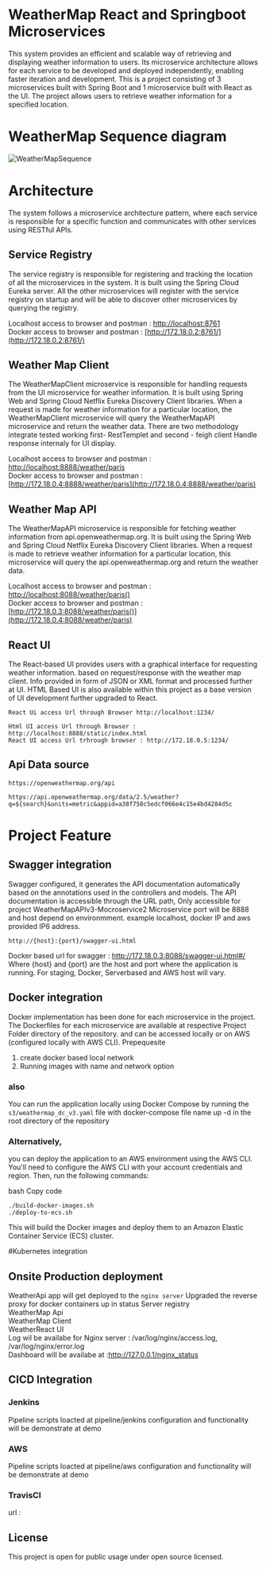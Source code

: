# WeatherMap React and Springboot Microservices

This system provides an efficient and scalable way of retrieving and displaying weather information to users. Its microservice architecture allows for each service to be developed and deployed independently, enabling faster iteration and development.
This is a project consisting of 3 microservices built with Spring Boot and 1 microservice built with React as the UI. The project allows users to retrieve weather information for a specified location.

# WeatherMap Sequence diagram
![WeatherMapSequence](https://github.com/kumrajbiz/WatherMapMicroserviceReacttV2/assets/126977951/ca463d4e-869a-4571-a98d-66f2dfd65c50)



# Architecture

The system follows a microservice architecture pattern, where each service is responsible for a specific function and communicates with other services using RESTful APIs.

## Service Registry

The service registry is responsible for registering and tracking the location of all the microservices in the system. It is built using the Spring Cloud Eureka server. All the other microservices will register with the service registry on startup and will be able to discover other microservices by querying the registry.

Localhost access to browser and postman : [http://localhost:8761](http://localhost:8761)\
Docker access to browser and postman : [http://172.18.0.2:8761/](http://172.18.0.2:8761/)

## Weather Map Client

The WeatherMapClient microservice is responsible for handling requests from the UI microservice for weather information. It is built using Spring Web and Spring Cloud Netflix Eureka Discovery Client libraries. When a request is made for weather information for a particular location, the WeatherMapClient microservice will query the WeatherMapAPI microservice and return the weather data.
There are two methodology integrate tested working first- RestTemplet and second - feigh client
Handle response internaly for UI display.

Localhost access to browser and postman : [http://localhost:8888/weather/paris](http://localhost:8888/weather/paris)\
Docker access to browser and postman : [http://172.18.0.4:8888/weather/paris](http://172.18.0.4:8888/weather/paris)


## Weather Map API

The WeatherMapAPI microservice is responsible for fetching weather information from api.openweathermap.org. It is built using the Spring Web and Spring Cloud Netflix Eureka Discovery Client libraries. When a request is made to retrieve weather information for a particular location, this microservice will query the api.openweathermap.org and return the weather data.

Localhost access to browser and postman : [http://localhost:8088/weather/paris()](http://localhost:8088/weather/paris)\
Docker access to browser and postman : [http://172.18.0.3:8088/weather/paris()](http://172.18.0.4:8088/weather/paris)



## React UI

The React-based UI provides users with a graphical interface for requesting weather information. based on request/response with the weather map client. Info provided in form of JSON or XML format and processed further at UI.
HTML Based UI is also available within this project as a base version of UI development further upgraded to React.
```
React Ui access Url through Browser http://localhost:1234/
```
```
Html UI access Url through Browser : http://localhost:8888/static/index.html
React UI access Url trhrough browser : http://172.18.0.5:1234/ 
```
## Api Data source
```
https://openweathermap.org/api
```
```
https://api.openweathermap.org/data/2.5/weather?q=${search}&units=metric&appid=a38f758c5edcf066e4c15e4bd4284d5c
```

# Project Feature 

## Swagger integration 

Swagger configured, it generates the API documentation automatically based on the annotations used in the controllers and models. The API documentation is accessible through the URL path,
Only accessible for project WeatherMapAPIv3-Mocroservice2 Microservice port will be 8888 and host depend on environmment. example localhost, docker IP and aws provided IP6 address.
```
http://{host}:{port}/swagger-ui.html
```
Docker based url for swagger : http://172.18.0.3:8088/swagger-ui.html#/
Where {host} and {port} are the host and port where the application is running.
For staging, Docker, Serverbased and AWS host will vary.

## Docker integration 

Docker implementation has been done for each microservice in the project. The Dockerfiles for each microservice are available at respective Project Folder directory of the repository.
and can be accessed locally or on AWS (configured locally with AWS CLI). 
Prepequesite 
1. create docker based local network
2. Running images with name and network option

### also

You can run the application locally using Docker Compose by running the ```s3/weathermap_dc_v3.yaml``` file with docker-compose file name up -d  in the root directory of the repository

### Alternatively,

you can deploy the application to an AWS environment using the AWS CLI. You'll need to configure the AWS CLI with your account credentials and region. Then, run the following commands:

bash
Copy code
```
./build-docker-images.sh
./deploy-to-ecs.sh
```
This will build the Docker images and deploy them to an Amazon Elastic Container Service (ECS) cluster.

#Kubernetes integration

## Onsite Production deployment 

WeatherApi app will get deployed to the ``` nginx server ``` 
Upgraded the reverse proxy for docker containers up in status
Server registry\
WeatherMap Api\
WeatherMap Client\
WeatherReact UI\
Log wil be availabe for Nginx server : /var/log/nginx/access.log, /var/log/nginx/error.log\
Dashboard will be availabe at :http://127.0.0.1/nginx_status

## CICD Integration

### Jenkins
    
Pipeline scripts loacted at pipeline/jenkins 
configuration and functionality  will be demonstrate at demo
        
### AWS
    
Pipeline scripts loacted at pipeline/aws
configuration and functionality  will be demonstrate at demo

### TravisCI

url : 


## License

This project is open for public usage under open source licensed.
